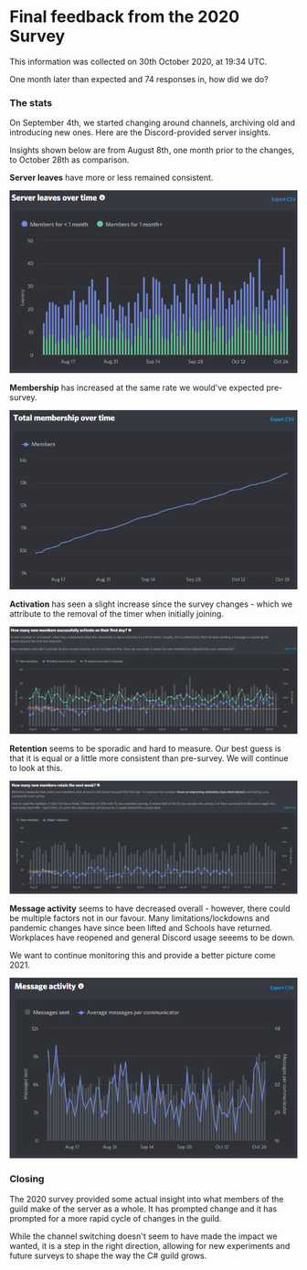 # Final feedback from the 2020 Survey

This information was collected on 30th October 2020, at 19:34 UTC.

One month later than expected and 74 responses in, how did we do?

### The stats

On September 4th, we started changing around channels, archiving old and introducing new ones. Here are the Discord-provided server insights.

Insights shown below are from August 8th, one month prior to the changes, to October 28th as comparison.

**Server leaves** have more or less remained consistent.

![server leaves](server-leaves.png)

**Membership** has increased at the same rate we would've expected pre-survey.

![membership](membership.png)

**Activation** has seen a slight increase since the survey changes - which we attribute to the removal of the timer when initially joining.

![activation](activation.png)

**Retention** seems to be sporadic and hard to measure. Our best guess is that it is equal or a little more consistent than pre-survey. We will continue to look at this.

![retention](retention.png)

**Message activity** seems to have decreased overall - however, there could be multiple factors not in our favour. Many limitations/lockdowns and pandemic changes have since been lifted and Schools have returned. Workplaces have reopened and general Discord usage seeems to be down.

We want to continue monitoring this and provide a better picture come 2021.

![messages](messages.png)

### Closing

The 2020 survey provided some actual insight into what members of the guild make of the server as a whole. It has prompted change and it has prompted for a more rapid cycle of changes in the guild.

While the channel switching doesn't seem to have made the impact we wanted, it is a step in the right direction, allowing for new experiments and future surveys to shape the way the C# guild grows.